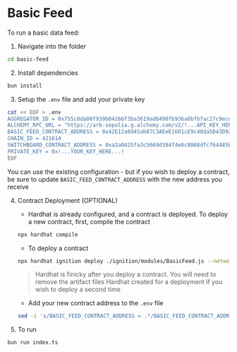 # Basic Feed

To run a basic data feed:

1. Navigate into the folder

```bash
cd basic-feed
```

2. Install dependencies

```bash
bun install
```

3. Setup the `.env` file and add your private key

```bash
cat << EOF > .env
AGGREGATOR_ID = 0x755c0da00f939b04266f3ba3619ad6498fb936a8bfbfac27c9ecd4ab4c5d4878
ALCHEMY_RPC_URL = "https://arb-sepolia.g.alchemy.com/v2/!...API_KEY_HERE...!"
BASIC_FEED_CONTRACT_ADDRESS = 0x42E12a6945ab87C3AEeE1601cE9c40da5D43D92A
CHAIN_ID = 421614
SWITCHBOARD_CONTRACT_ADDRESS = 0xa2a0425fa3c5669d384f4e6c8068dfcf64485b3b
PRIVATE_KEY = 0x!...YOUR_KEY_HERE...!
EOF
```

You can use the existing configuration - but if you wish to deploy a contract,
be sure to update `BASIC_FEED_CONTRACT_ADDRESS` with the new address you receive

4. Contract Deployment (OPTIONAL)

	* Hardhat is already configured, and a contract is deployed. To deploy a new
	contract, first, compile the contract

	```bash
	npx hardhat compile
	```

	* To deploy a contract

	```bash
	npx hardhat ignition deploy ./ignition/modules/BasicFeed.js --network arbitrumSepolia
	```
	> Hardhat is finicky after you deploy a contract. You will need to remove
	the artifact files Hardhat created for a deployment if you wish to deploy
	a second time

	* Add your new contract address to the `.env` file

	```bash
	sed -i 's/BASIC_FEED_CONTRACT_ADDRESS = .*/BASIC_FEED_CONTRACT_ADDRESS = 0x.../' .env
	```

6. To run

```bash
bun run index.ts
```
